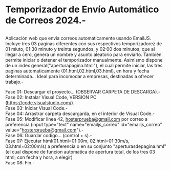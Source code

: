 # Temporizador de Envío Automático de Correos 2024.-
## 
Aplicación web que envía correos automáticamente usando EmailJS. Incluye tres 03 paginas diferentes con sus respectivos temporizadorez de 01 miuto, 01:30 minuto y treinta segundos, y 02:00 dos minutos; que al llegar a cero, genera un nombre y asunto aleatorio para enviarlo. También permite iniciar o detener el temporizador manualmente. Asimismo dispone de un index general("aperturapagina.html"), el cual permite iniciar, las tres paginas automaticamente (01.html,02.html,03.html), en hora y fecha determinada... Ideal para incomodar a empresas, destinadas a ofrecer trabajo.-

Fase 01: Descargar el proyecto... (OBSERVAR CARPETA DE DESCARGA).- <br>
Fase 02: Instalar Visual Code, VERSION PC (https://code.visualstudio.com/).-<br>
Fase 03: Iniciar Visual Code.-<br>
Fase 04: Arrastrar carpeta descargarda, en el interior de Visual Code.-<br>
Fase 05: Modificar linea 42, hosterprueba@gmail.com por correo a preferencia (input type="text" name="emailjs_correo" id="emailjs_correo" value="hosterprueba@gmail.com").-<br>
Fase 06: Guardar codigo... (control + s).-<br>
Fase 07: Ejecutar html(01.html=01:00m, 02.html=01:30m/s, 03.html=02:00m/s) a preferencia  o en su conjunto "aperturasdepagina.hml"(el cual dispone de funcion automatica de apertura total, de los tres 03 html; con fecha y hora, a elegir)<br>
Fase 08: Fin.-
